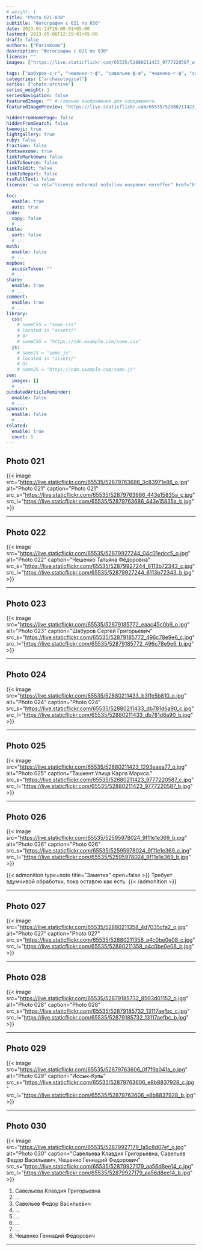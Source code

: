 ```yaml
---
# weight: 1
title: "Photo 021-030"
subtitle: "Фотографии с 021 по 030"
date: 2023-01-13T19:08:01+05:00
lastmod: 2023-05-08T12:29:01+05:00
draft: false
authors: ["ParisKomm"]
description: "Фотографии с 021 по 030"
license: ""
images: ["https://live.staticflickr.com/65535/52880211423_9777220587_w.jpg"] # изображения страниц для Open Graph и Twitter Cards.

tags: ["шабуров-с-г", "чешенко-т-ф", "савельев-ф-в", "чешенко-г-ф", "савельева-к-г"]
categories: ["archaeological"]
series: ["photo-archive"]
series_weight: 1
seriesNavigation: false
featuredImage: "" # главное изображение для содержимого.
featuredImagePreview: "https://live.staticflickr.com/65535/52880211423_9777220587_b.jpg" # изображение для главной страницы.

hiddenFromHomePage: false
hiddenFromSearch: false
twemoji: true
lightgallery: true
ruby: false
fraction: false
fontawesome: true
linkToMarkdown: false
linkToSource: false
linkToEdit: false
linkToReport: false
rssFullText: false
license: '<a rel="license external nofollow noopener noreffer" href="https://creativecommons.org/licenses/by-nc-nd/4.0/" target="_blank">CC BY-NC-ND 4.0</a>'

toc:
  enable: true
  auto: true
code:
  copy: false
  # ...
table:
  sort: false
  # ...
math:
  enable: false
  # ...
mapbox:
  accessToken: ""
  # ...
share:
  enable: true
  # ...
comment:
  enable: true
  # ...
library:
  css:
    # someCSS = "some.css"
    # located in "assets/"
    # Or
    # someCSS = "https://cdn.example.com/some.css"
  js:
    # someJS = "some.js"
    # located in "assets/"
    # Or
    # someJS = "https://cdn.example.com/some.js"
seo:
  images: []
  # ...
outdatedArticleReminder:
  enable: false
  # ...
sponsor:
  enable: false
  # ...
related:
  enable: true
  count: 5
---
```


<!--more-->

## Photo 021

{{< image src="https://live.staticflickr.com/65535/52879763686_3c83971e86_o.jpg" alt="Photo 021" caption="Photo 021" src_s="https://live.staticflickr.com/65535/52879763686_443e15835a_c.jpg" src_l="https://live.staticflickr.com/65535/52879763686_443e15835a_b.jpg" >}}

***

## Photo 022

{{< image src="https://live.staticflickr.com/65535/52879927244_04c01edcc5_o.jpg" alt="Photo 022" caption="Чешенко Татьяна Фёдоровна" src_s="https://live.staticflickr.com/65535/52879927244_6113b72343_c.jpg" src_l="https://live.staticflickr.com/65535/52879927244_6113b72343_b.jpg" >}}

***

## Photo 023

{{< image src="https://live.staticflickr.com/65535/52879185772_eaac45c0b9_o.jpg" alt="Photo 023" caption="Шабуров Сергей Григорьевич" src_s="https://live.staticflickr.com/65535/52879185772_496c78e9e6_c.jpg" src_l="https://live.staticflickr.com/65535/52879185772_496c78e9e6_b.jpg" >}}

***

## Photo 024

{{< image src="https://live.staticflickr.com/65535/52880211433_b3ffe5b810_o.jpg" alt="Photo 024" caption="Photo 024" src_s="https://live.staticflickr.com/65535/52880211433_db781d6a90_c.jpg" src_l="https://live.staticflickr.com/65535/52880211433_db781d6a90_b.jpg" >}}

***

## Photo 025

{{< image src="https://live.staticflickr.com/65535/52880211423_1293eaea77_o.jpg" alt="Photo 025" caption="Ташкент.Улица Карла Маркса." src_s="https://live.staticflickr.com/65535/52880211423_9777220587_c.jpg" src_l="https://live.staticflickr.com/65535/52880211423_9777220587_b.jpg" >}}

***

## Photo 026

{{< image src="https://live.staticflickr.com/65535/52595978024_9f11e1e369_b.jpg" alt="Photo 026" caption="Photo 026" src_s="https://live.staticflickr.com/65535/52595978024_9f11e1e369_c.jpg" src_l="https://live.staticflickr.com/65535/52595978024_9f11e1e369_b.jpg" >}}

{{< admonition type=note title="Заметка" open=false >}}
Требует вдумчивой обработки, пока оставлю как есть.
{{< /admonition >}}

***

## Photo 027

{{< image src="https://live.staticflickr.com/65535/52880211358_4d7035cfa2_o.jpg" alt="Photo 027" caption="Photo 027" src_s="https://live.staticflickr.com/65535/52880211358_a4c0be0e08_c.jpg" src_l="https://live.staticflickr.com/65535/52880211358_a4c0be0e08_b.jpg" >}}

***

## Photo 028

{{< image src="https://live.staticflickr.com/65535/52879185732_8593d01152_o.jpg" alt="Photo 028" caption="Photo 028" src_s="https://live.staticflickr.com/65535/52879185732_13117aefbc_c.jpg" src_l="https://live.staticflickr.com/65535/52879185732_13117aefbc_b.jpg" >}}

***

## Photo 029

{{< image src="https://live.staticflickr.com/65535/52879763606_0f7f9a041a_o.jpg" alt="Photo 029" caption="Иссык-Куль" src_s="https://live.staticflickr.com/65535/52879763606_e8b8837928_c.jpg" src_l="https://live.staticflickr.com/65535/52879763606_e8b8837928_b.jpg" >}}

***

## Photo 030

{{< image src="https://live.staticflickr.com/65535/52879927179_1a5c8d07ef_o.jpg" alt="Photo 030" caption="Савельева Клавдия Григорьевна, Савельев Федор Васильевич, Чешенко Геннадий Федорович" src_s="https://live.staticflickr.com/65535/52879927179_aa56d8ee14_c.jpg" src_l="https://live.staticflickr.com/65535/52879927179_aa56d8ee14_b.jpg" >}}

1. Савельева Клавдия Григорьевна
2. ...
3. Савельев Федор Васильевич
4. ...
5. ...
6. ...
7. ...
8. Чешенко Геннадий Федорович

***
